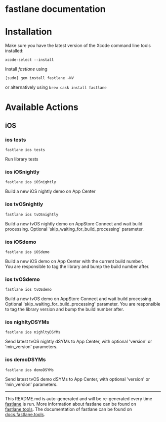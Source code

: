 fastlane documentation
================
# Installation

Make sure you have the latest version of the Xcode command line tools installed:

```
xcode-select --install
```

Install _fastlane_ using
```
[sudo] gem install fastlane -NV
```
or alternatively using `brew cask install fastlane`

# Available Actions
## iOS
### ios tests
```
fastlane ios tests
```
Run library tests
### ios iOSnightly
```
fastlane ios iOSnightly
```
Build a new iOS nightly demo on App Center
### ios tvOSnightly
```
fastlane ios tvOSnightly
```
Build a new tvOS nightly demo on AppStore Connect and wait build processing. Optional 'skip_waiting_for_build_processing' parameter.
### ios iOSdemo
```
fastlane ios iOSdemo
```
Build a new iOS demo on App Center with the current build number. \
  You are responsible to tag the library and bump the build number after.
### ios tvOSdemo
```
fastlane ios tvOSdemo
```
Build a new tvOS demo on AppStore Connect and wait build processing. Optional 'skip_waiting_for_build_processing' parameter. You are responsible to tag the library version and bump the build number after.
### ios nighltyDSYMs
```
fastlane ios nighltyDSYMs
```
Send latest tvOS nightly dSYMs to App Center, with optional 'version' or 'min_version' parameters.
### ios demoDSYMs
```
fastlane ios demoDSYMs
```
Send latest tvOS demo dSYMs to App Center, with optional 'version' or 'min_version' parameters.

----

This README.md is auto-generated and will be re-generated every time [fastlane](https://fastlane.tools) is run.
More information about fastlane can be found on [fastlane.tools](https://fastlane.tools).
The documentation of fastlane can be found on [docs.fastlane.tools](https://docs.fastlane.tools).
